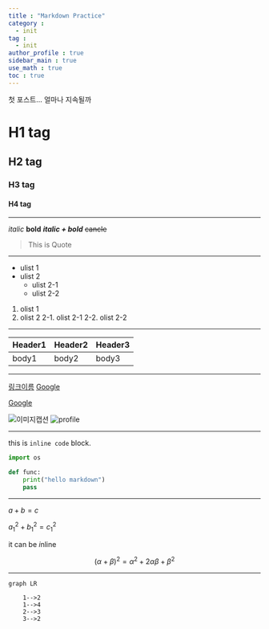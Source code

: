```yaml
---
title : "Markdown Practice"
category :
  - init
tag :
  - init
author_profile : true
sidebar_main : true
use_math : true
toc : true
---
```


첫 포스트... 얼마나 지속될까

# H1 tag
## H2 tag
### H3 tag
#### H4 tag

---

_italic_
**bold**
**_italic + bold_**
~~cancle~~
> This is Quote

---

- ulist 1
- ulist 2
  - ulist 2-1
  - ulist 2-2

1. olist 1
2. olist 2
  2-1. olist 2-1
  2-2. olist 2-2

---

|Header1|Header2|Header3|
|-|-|-|
|body1|body2|body3|

---

[링크이름](링크주소)
[Google](google.com)

<a href="google.com">Google</a>

![이미지캡션](이미지주소)
![profile](https://avatars1.githubusercontent.com/u/7959896?s=460&v=4)

---

this is `inline code` block.

```python
import os

def func:
    print("hello markdown")
    pass
```

---

$a+b=c$

$a^2_1 + b^2_1 = c^2_1$

it can be $i$nline

$$(\alpha + \beta)^2 = \alpha^2 + 2\alpha \beta + \beta^2$$

---

```mermaid
graph LR

    1-->2
    1-->4
    2-->3
    3-->2
```